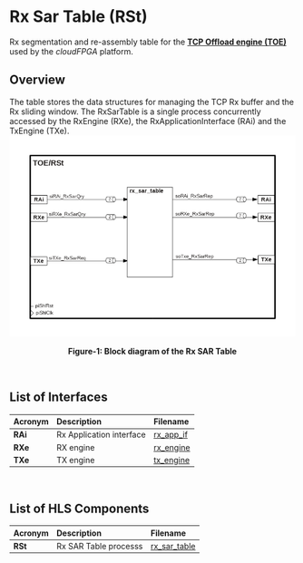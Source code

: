 # Rx Sar Table (RSt)
Rx segmentation and re-assembly table for the **[TCP Offload engine (TOE)](./TOE.md)** used by the *cloudFPGA* platform. 

## Overview
The table stores the data structures for managing the TCP Rx buffer and the Rx sliding window.
The RxSarTable is a single process concurrently accessed by the RxEngine (RXe), the RxApplicationInterface (RAi) and the TxEngine (TXe).
![Block diagram of the TOE/RSt](./images/Fig-TOE-RSt-Structure.bmp#center)
<p align="center"><b>Figure-1: Block diagram of the Rx SAR Table</b></p>
<br>

## List of Interfaces

| Acronym         | Description                                           | Filename
|:----------------|:------------------------------------------------------|:--------------
|  **RAi**        | Rx Application interface                              | [rx_app_if](../../SRA/LIB/SHELL/LIB/hls/toe/src/rx_app_if/rx_app_if.cpp)
|  **RXe**        | RX engine                                             | [rx_engine](../../SRA/LIB/SHELL/LIB/hls/toe/src/rx_engine/src/rx_engine.cpp)
|  **TXe**        | TX engine                                             | [tx_engine](../../SRA/LIB/SHELL/LIB/hls/toe/src/tx_engine/src/tx_engine.cpp)


<br>

## List of HLS Components

| Acronym         | Description                                           | Filename
|:----------------|:------------------------------------------------------|:--------------
| **RSt**         | Rx SAR Table processs                                 | [rx_sar_table](../../SRA/LIB/SHELL/LIB/hls/toe/src/rx_sar_table/rx_sar_table.cpp)

<br>
